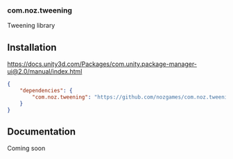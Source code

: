### com.noz.tweening

Tweening library

## Installation

<https://docs.unity3d.com/Packages/com.unity.package-manager-ui@2.0/manual/index.html>

```json
{
    "dependencies": {
        "com.noz.tweening": "https://github.com/nozgames/com.noz.tweening.git#main"
    }
}
```

## Documentation

Coming soon

